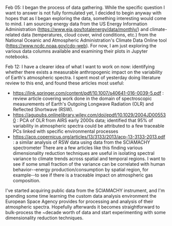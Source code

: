 Feb 05: I began the process of data gathering. While the specific question I want to answer is not fully formulated yet, I decided to begin anyway with hopes that as I began exploring the data, something interesting would come to mind. I am sourcing energy data from the US Energy Information Administration (https://www.eia.gov/totalenergy/data/monthly/) and climate-related data (temperatures, cloud cover, wind conditions, etc.) from the National Oceanic and Atmospheric Administration's Climate Data Online tool (https://www.ncdc.noaa.gov/cdo-web). For now, I am just exploring the various data columns available and examining their plots in Jupyter notebooks.

Feb 12: I have a clearer idea of what I want to work on now: identifying whether there exists a measurable anthropogenic impact on the variability of Earth's atmospheric spectra. I spent most of yesterday doing literature review to this end, and found these articles most useful:
* https://link.springer.com/content/pdf/10.1007/s40641-016-0039-5.pdf : review article covering work done in the domain of spectroscopic measurements of Earth's Outgoing Longwave Radiation (OLR) and Reflected Shortwave (RSW).
* https://agupubs.onlinelibrary.wiley.com/doi/epdf/10.1029/2004JD005530 : PCA of OLR from AIRS early 2000s data; identified that 95% of variability in atmospheric spectra could be attributed to a few traceable PCs linked with specific environmental processes
* https://acp.copernicus.org/articles/13/3133/2013/acp-13-3133-2013.pdf : a similar analysis of RSW data using data from the SCIAMACHY spectrometer
There are a few articles like this finding various dimensionality reduction techniques are useful in isolating spectral variance to climate trends across spatial and temporal regions. I want to see if some small fraction of the variance can be correlated with human behavior--energy production/consumption by spatial region, for example--to see if there is a traceable impact on atmospheric gas composition.

I've started acquiring public data from the SCIAMACHY instrument, and I'm spending some time learning the custom data analysis environment the European Space Agency provides for processing and analysis of their atmospheric spectra. Hopefully afterwards it becomes straightforward to bulk-process the ~decade worth of data and start experimenting with some dimensionality reduction techniques.
